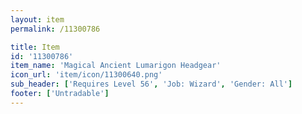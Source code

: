 ```yaml
---
layout: item
permalink: /11300786

title: Item
id: '11300786'
item_name: 'Magical Ancient Lumarigon Headgear'
icon_url: 'item/icon/11300640.png'
sub_header: ['Requires Level 56', 'Job: Wizard', 'Gender: All']
footer: ['Untradable']
---
```

